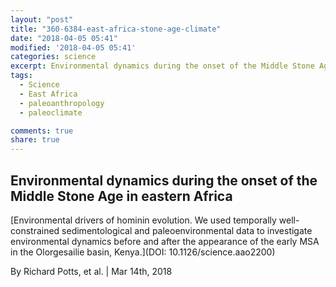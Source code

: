 ```yaml
---
layout: "post"
title: "360-6384-east-africa-stone-age-climate"
date: "2018-04-05 05:41"
modified: '2018-04-05 05:41'
categories: science
excerpt: Environmental dynamics during the onset of the Middle Stone Age in eastern Africa
tags:
  - Science
  - East Africa
  - paleoanthropology
  - paleoclimate

comments: true
share: true
---
```


## Environmental dynamics during the onset of the Middle Stone Age in eastern Africa

[Environmental drivers of hominin evolution. We used temporally well-constrained sedimentological and paleoenvironmental data to investigate environmental dynamics before and after the appearance of the early MSA in the Olorgesailie basin, Kenya.](DOI: 10.1126/science.aao2200)

By Richard Potts, et al. | Mar 14th, 2018
